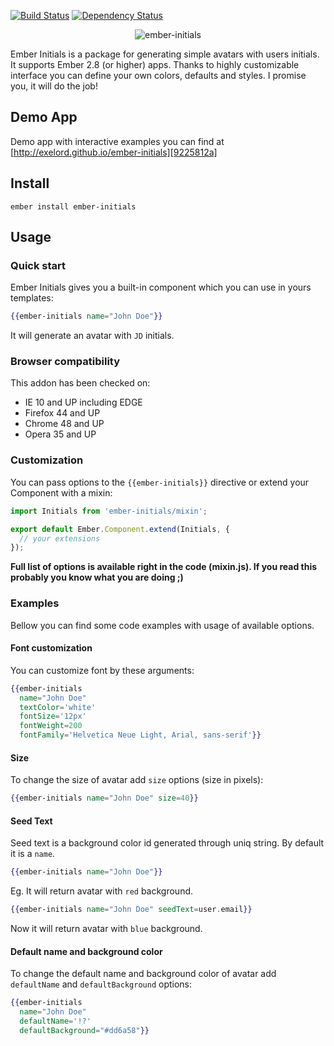 [![Build Status](https://travis-ci.org/Exelord/ember-initials.svg?branch=master)](https://travis-ci.org/Exelord/ember-initials)
[![Dependency Status](https://gemnasium.com/badges/github.com/Exelord/ember-initials.svg)](https://gemnasium.com/github.com/Exelord/ember-initials)

<p align="center">
  <img src="https://raw.githubusercontent.com/Exelord/ember-initials/master/ember-initials.png" alt="ember-initials"/>
</p>

Ember Initials is a package for generating simple avatars with users initials. It supports Ember 2.8 (or higher) apps. Thanks to highly customizable interface you can define your own colors, defaults and styles. I promise you, it will do the job!

## Demo App
Demo app with interactive examples you can find at [http://exelord.github.io/ember-initials][9225812a]

[9225812a]: http://exelord.github.io/ember-initials/ "Ember Initials Demo App"

## Install
`ember install ember-initials`

## Usage

### Quick start
Ember Initials gives you a built-in component which you can use in yours templates:

```hbs
{{ember-initials name="John Doe"}}
```

It will generate an avatar with `JD` initials.

### Browser compatibility

This addon has been checked on:
- IE 10 and UP including EDGE
- Firefox 44 and UP
- Chrome 48 and UP
- Opera 35 and UP

### Customization
You can pass options to the `{{ember-initials}}` directive or extend your Component with a mixin:

```js
import Initials from 'ember-initials/mixin';

export default Ember.Component.extend(Initials, {
  // your extensions
});
```
**Full list of options is available right in the code (mixin.js). If you read this probably you know what you are doing ;)**


### Examples
Bellow you can find some code examples with usage of available options.

#### Font customization
You can customize font by these arguments:
``` hbs
{{ember-initials
  name="John Doe"
  textColor='white'
  fontSize='12px'
  fontWeight=200
  fontFamily='Helvetica Neue Light, Arial, sans-serif'}}
```

#### Size
To change the size of avatar add `size` options (size in pixels):
```hbs
{{ember-initials name="John Doe" size=40}}
```

#### Seed Text
Seed text is a background color id generated through uniq string. By default it is a `name`.

```hbs
{{ember-initials name="John Doe"}}
```
Eg. It will return avatar with `red` background.

```hbs
{{ember-initials name="John Doe" seedText=user.email}}
```
Now it will return avatar with `blue` background.

#### Default name and background color
To change the default name and background color of avatar add `defaultName` and `defaultBackground` options:

```hbs
{{ember-initials
  name="John Doe"
  defaultName='!?'
  defaultBackground="#dd6a58"}}
```
